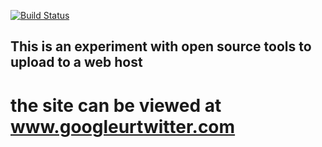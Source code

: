 [![Build Status](https://travis-ci.org/JoeTalbot/joeandjotalbot.com.svg?branch=master)](https://travis-ci.org/JoeTalbot/joeandjotalbot.com)

## This is an experiment with open source tools to upload to a web host

# the site can be viewed at www.googleurtwitter.com
